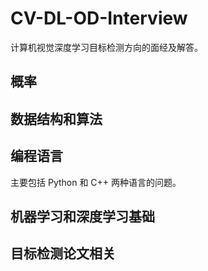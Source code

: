 # CV-DL-OD-Interview

计算机视觉深度学习目标检测方向的面经及解答。

## 概率

## 数据结构和算法

## 编程语言
主要包括 Python 和 C++ 两种语言的问题。

## 机器学习和深度学习基础

## 目标检测论文相关

